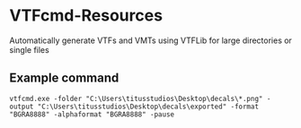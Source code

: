 # VTFcmd-Resources
Automatically generate VTFs and VMTs using VTFLib for large directories or single files

## Example command
`vtfcmd.exe -folder "C:\Users\titusstudios\Desktop\decals\*.png" -output "C:\Users\titusstudios\Desktop\decals\exported" -format "BGRA8888" -alphaformat "BGRA8888" -pause`
